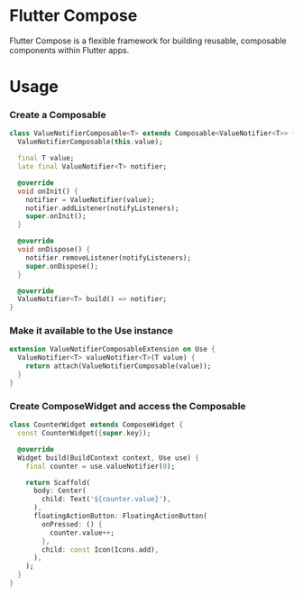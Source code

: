 # Flutter Compose

Flutter Compose is a flexible framework for building reusable, composable components within Flutter apps.

# Usage

### Create a Composable

```dart
class ValueNotifierComposable<T> extends Composable<ValueNotifier<T>> {
  ValueNotifierComposable(this.value);

  final T value;
  late final ValueNotifier<T> notifier;

  @override
  void onInit() {
    notifier = ValueNotifier(value);
    notifier.addListener(notifyListeners);
    super.onInit();
  }

  @override
  void onDispose() {
    notifier.removeListener(notifyListeners);
    super.onDispose();
  }

  @override
  ValueNotifier<T> build() => notifier;
}
```

### Make it available to the Use instance

```dart
extension ValueNotifierComposableExtension on Use {
  ValueNotifier<T> valueNotifier<T>(T value) {
    return attach(ValueNotifierComposable(value));
  }
}
```

### Create ComposeWidget and access the Composable

```dart
class CounterWidget extends ComposeWidget {
  const CounterWidget({super.key});

  @override
  Widget build(BuildContext context, Use use) {
    final counter = use.valueNotifier(0);

    return Scaffold(
      body: Center(
        child: Text('${counter.value}'),
      ),
      floatingActionButton: FloatingActionButton(
        onPressed: () {
          counter.value++;
        },
        child: const Icon(Icons.add),
      ),
    );
  }
}
```
